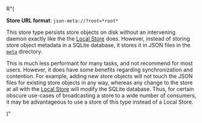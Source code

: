 R"(

**Store URL format**: `json-meta://?root=*root*`

This store type persists store objects on disk without an intervening daemon exactly like the the [Local Store] does.
However, instead of storing store object metadata in a SQLite database, it stores it in JSON files in the [`meta`](...) directory.

This is much less performant for many tasks, and not recommend for most users.
However, it does have some benefits regarding synchronization and contention.
For example, adding new store objects will not touch the JSON files for existing store objects in any way, whereas any change to the store at all with the [Local Store] will modify the SQLite database.
Thus, for certain obscure use-cases of broadcasting a store to a wide number of consumers, it may be advantageous to use a store of this type instead of a Local Store.

[Local Store]: ./local-store.md

)"
